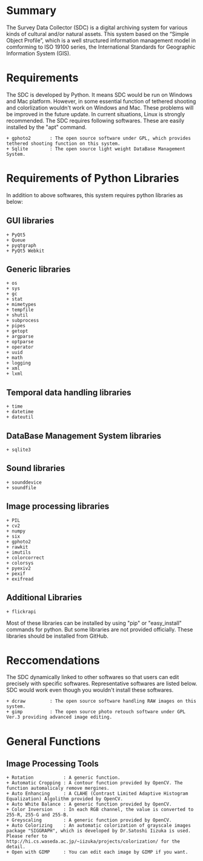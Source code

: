 # Summary
 The Survey Data Collector (SDC) is a digital archiving system for various kinds of cultural and/or natural assets. This system based on the “Simple Object Profile”, which is a well structured information management model in comforming to ISO 19100 series, the International Standards for Geographic Information System (GIS).

# Requirements
The SDC is developed by Python. It means SDC would be run on Windows and Mac platform. However, in some essential function of tethered shooting and colorlization wouldn't work on Windows and Mac. These problems will be improved in the future update. In current situations, Linux is strongly recommended.
The SDC requires following softwares. These are easily installed by the "apt" command.

    + gphoto2       : The open source software under GPL, which provides tethered shooting function on this system.
    + Sqlite        : The open source light weight DataBase Management System.

# Requirements of Python Libraries
In addition to above softwares, this system requires python libraries as below:

## GUI libraries

    + PyQt5
    + Queue
    + pyqtgraph
    + PyQt5 Webkit

## Generic libraries

    + os
    + sys
    + gc
    + stat
    + mimetypes
    + tempfile
    + shutil
    + subprocess
    + pipes
    + getopt
    + argparse
    + optparse
    + operator
    + uuid
    + math
    + logging
    + xml
    + lxml

## Temporal data handling libraries

    + time
    + datetime
    + dateutil

## DataBase Management System libraries

    + sqlite3

## Sound libraries

    + sounddevice
    + soundfile

## Image processing libraries

    + PIL
    + cv2
    + numpy
    + six
    + gphoto2
    + rawkit
    + imutils
    + colorcorrect
    + colorsys
    + pyexiv2
    + pexif
    + exifread

## Additional Libraries

    + flickrapi

 Most of these libraries can be installed by using "pip" or "easy_install" commands for python. But some libraries are not provided
 officially. These libraries should be installed from GitHub. 

# Reccomendations
The SDC dynamically linked to other softwares so that users can edit precisely with specific softwares. Representative softwares are listed below. SDC would work even though you wouldn't install these softwares.

    + dcraw         : The open source software handling RAW images on this system.
    + gimp          : The open source photo retouch software under GPL Ver.3 providing advanced image editing.

# General Functions
## Image Processing Tools

    + Rotation           : A generic function.
    + Automatic Cropping : A contour function provided by OpenCV. The function automalicaly remove mergines.
    + Auto Enhancing     : A CLAHE (Contrast Limited Adaptive Histogram Equalization) Algolithm provided by OpenCV.
    + Auto White Balance : A generic function provided by OpenCV.
    + Color Inversion    : In each RGB channel, the value is converted to 255-R, 255-G and 255-B.
    + Greyscaling        : A generic function provided by OpenCV.
    + Auto Colorizing    : An automatic colorization of grayscale images package "SIGGRAPH", which is developed by Dr.Satoshi Iizuka is used. Please refer to http://hi.cs.waseda.ac.jp/~iizuka/projects/colorization/ for the detail.
    + Open with GIMP     : You can edit each image by GIMP if you want. 
